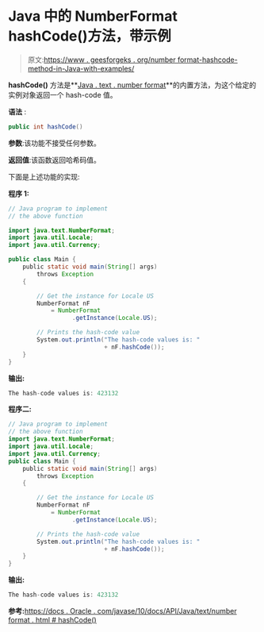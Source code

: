 # Java 中的 NumberFormat hashCode()方法，带示例

> 原文:[https://www . geesforgeks . org/number format-hashcode-method-in-Java-with-examples/](https://www.geeksforgeeks.org/numberformat-hashcode-method-in-java-with-examples/)

**hashCode()** 方法是**[Java . text . number format](https://www.geeksforgeeks.org/numberformat-class-java/)**的内置方法，为这个给定的实例对象返回一个 hash-code 值。

**语法** :

```java
public int hashCode()
```

**参数**:该功能不接受任何参数。

**返回值**:该函数返回哈希码值。

下面是上述功能的实现:

**程序 1:**

```java
// Java program to implement
// the above function

import java.text.NumberFormat;
import java.util.Locale;
import java.util.Currency;

public class Main {
    public static void main(String[] args)
        throws Exception
    {

        // Get the instance for Locale US
        NumberFormat nF
            = NumberFormat
                  .getInstance(Locale.US);

        // Prints the hash-code value
        System.out.println("The hash-code values is: "
                           + nF.hashCode());
    }
}
```

**输出:**

```java
The hash-code values is: 423132

```

**程序二:**

```java
// Java program to implement
// the above function
import java.text.NumberFormat;
import java.util.Locale;
import java.util.Currency;
public class Main {
    public static void main(String[] args)
        throws Exception
    {

        // Get the instance for Locale US
        NumberFormat nF
            = NumberFormat
                  .getInstance(Locale.US);

        // Prints the hash-code value
        System.out.println("The hash-code values is: "
                           + nF.hashCode());
    }
}
```

**输出:**

```java
The hash-code values is: 423132

```

**参考:**[https://docs . Oracle . com/javase/10/docs/API/Java/text/number format . html # hashCode()](https://docs.oracle.com/javase/10/docs/api/java/text/NumberFormat.html#hashCode())